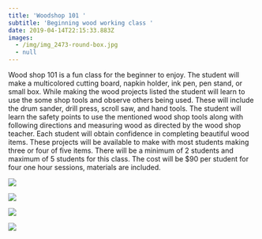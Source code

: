 ```yaml
---
title: 'Woodshop 101 '
subtitle: 'Beginning wood working class '
date: 2019-04-14T22:15:33.883Z
images:
  - /img/img_2473-round-box.jpg
  - null
---
```

Wood shop 101 is a fun class for the beginner to enjoy. The student will make a multicolored cutting board, napkin holder, ink pen, pen stand, or small box. While making the wood projects listed the student will learn to use the some shop tools and observe others being used.  These will include the drum sander, drill press, scroll saw, and hand tools. The student will learn the safety points to use the mentioned wood shop tools along with following directions and measuring wood as directed by the wood shop teacher.  Each student will obtain confidence in completing beautiful wood items. These projects will be available to make with most students making three or four of five items. There will be a minimum of 2 students and maximum of 5 students for this class.  The cost will be $90 per student for four one hour sessions, materials are included.

![](/img/img_2477.jpg)

![](/img/img_2479-1-.jpg)

![](/img/img_2484-pen-stand.jpg)

![](/img/img_2485-pens.jpg)
